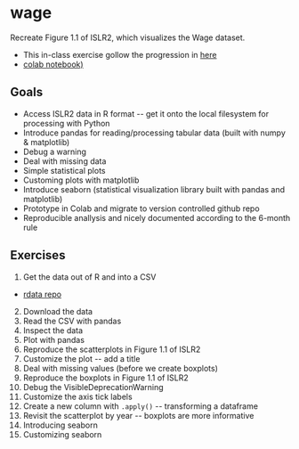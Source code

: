 
# wage

Recreate Figure 1.1 of ISLR2, which visualizes the Wage dataset.

* This in-class exercise gollow the progression in [here](notebooks/02-tidy-wage.ipynb)
* [colab notebook)](https://colab.research.google.com/drive/1AeHmRJ5AfIDIIB8I13qAd7TADeg0paeJ)

## Goals

* Access ISLR2 data in R format -- get it onto the local filesystem for processing with Python
* Introduce pandas for reading/processing tabular data (built with numpy & matplotlib)
* Debug a warning
* Deal with missing data
* Simple statistical plots
* Customing plots with matplotlib
* Introduce seaborn (statistical visualization library built with pandas and matplotlib)
* Prototype in Colab and migrate to version controlled github repo
* Reproducible anallysis and nicely documented according to the 6-month rule

## Exercises

1. Get the data out of R and into a CSV
  * [rdata repo](https://github.com/ds5110/rdata)
2. Download the data
3. Read the CSV with pandas
4. Inspect the data
5. Plot with pandas
6. Reproduce the scatterplots in Figure 1.1 of ISLR2
7. Customize the plot -- add a title
8. Deal with missing values (before we create boxplots)
9. Reproduce the boxplots in Figure 1.1 of ISLR2
10. Debug the VisibleDeprecationWarning
11. Customize the axis tick labels
12. Create a new column with `.apply()` -- transforming a dataframe
13. Revisit the scatterplot by year -- boxplots are more informative
14. Introducing seaborn
15. Customizing seaborn
